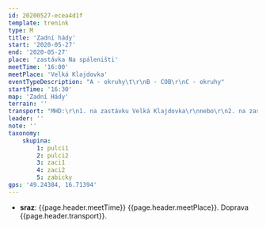 ```yaml
---
id: 20200527-ecea4d1f
template: trenink
type: M
title: 'Zadní hády'
start: '2020-05-27'
end: '2020-05-27'
place: 'zastávka Na spáleništi'
meetTime: '16:00'
meetPlace: 'Velká Klajdovka'
eventTypeDescription: "A - okruhy\t\r\nB - COB\r\nC - okruhy"
startTime: '16:30'
map: 'Zadní Hády'
terrain: ''
transport: "MHD:\r\n1. na zastávku Velká Klajdovka\r\nnebo\r\n2. na zastávku Podbělová a odsud pěšky na parkoviště za Velkou Klajdovkou\r\nZ parkoviště za Velkou Klajdovkou bude organizován odvoz auty na místo tréninku"
leader: ''
note: ''
taxonomy:
    skupina:
        1: pulci1
        2: pulci2
        3: zaci1
        4: zaci2
        5: zabicky
gps: '49.24384, 16.71394'
---
```

* **sraz**: {{page.header.meetTime}} {{page.header.meetPlace}}. Doprava {{page.header.transport}}.
